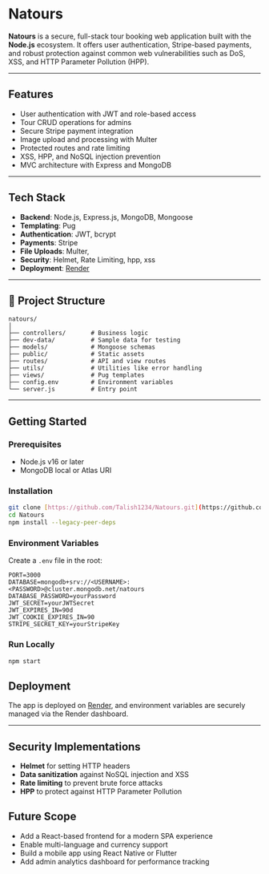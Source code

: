 # Natours

**Natours** is a secure, full-stack tour booking web application built with the **Node.js** ecosystem. It offers user authentication, Stripe-based payments, and robust protection against common web vulnerabilities such as DoS, XSS, and HTTP Parameter Pollution (HPP).

---

## Features

- User authentication with JWT and role-based access  
- Tour CRUD operations for admins  
- Secure Stripe payment integration  
- Image upload and processing with Multer 
- Protected routes and rate limiting  
- XSS, HPP, and NoSQL injection prevention  
- MVC architecture with Express and MongoDB  
---

## Tech Stack

- **Backend**: Node.js, Express.js, MongoDB, Mongoose  
- **Templating**: Pug  
- **Authentication**: JWT, bcrypt  
- **Payments**: Stripe  
- **File Uploads**: Multer,
- **Security**: Helmet, Rate Limiting, hpp, xss 
- **Deployment**: [Render](https://natours-rdja.onrender.com)

---

## 📁 Project Structure

```
natours/
│
├── controllers/       # Business logic
├── dev-data/          # Sample data for testing
├── models/            # Mongoose schemas
├── public/            # Static assets
├── routes/            # API and view routes
├── utils/             # Utilities like error handling
├── views/             # Pug templates
├── config.env         # Environment variables
└── server.js          # Entry point
```

---

## Getting Started

### Prerequisites

- Node.js v16 or later  
- MongoDB local or Atlas URI  

### Installation

```bash
git clone [https://github.com/Talish1234/Natours.git](https://github.com/Talish1234/Natours)
cd Natours
npm install --legacy-peer-deps
```

### Environment Variables

Create a `.env` file in the root:

```env
PORT=3000
DATABASE=mongodb+srv://<USERNAME>:<PASSWORD>@cluster.mongodb.net/natours
DATABASE_PASSWORD=yourPassword
JWT_SECRET=yourJWTSecret
JWT_EXPIRES_IN=90d
JWT_COOKIE_EXPIRES_IN=90
STRIPE_SECRET_KEY=yourStripeKey
```

### Run Locally

```bash
npm start
```

## Deployment

The app is deployed on [Render](https://render.com), and environment variables are securely managed via the Render dashboard.

---

## Security Implementations

- **Helmet** for setting HTTP headers  
- **Data sanitization** against NoSQL injection and XSS  
- **Rate limiting** to prevent brute force attacks  
- **HPP** to protect against HTTP Parameter Pollution
  
## Future Scope

- Add a React-based frontend for a modern SPA experience  
- Enable multi-language and currency support  
- Build a mobile app using React Native or Flutter  
- Add admin analytics dashboard for performance tracking  
